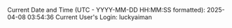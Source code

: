 Current Date and Time (UTC - YYYY-MM-DD HH:MM:SS formatted): 2025-04-08 03:54:36
Current User's Login: luckyaiman
